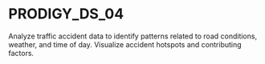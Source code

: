 # PRODIGY_DS_04
Analyze traffic accident data to identify patterns related to road conditions, weather, and time of day. Visualize accident hotspots and contributing factors. 
